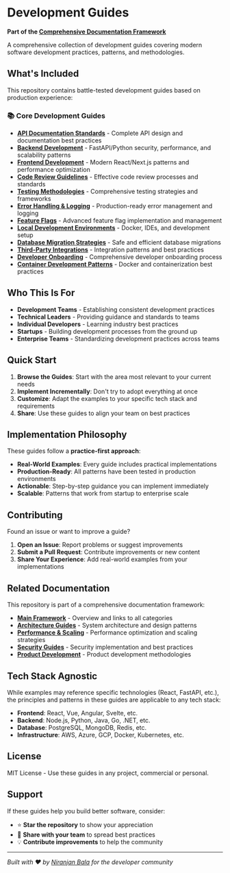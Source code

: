 # Development Guides

**Part of the [Comprehensive Documentation Framework](https://github.com/niranjanbala/fullstack-template)**

A comprehensive collection of development guides covering modern software development practices, patterns, and methodologies.

## What's Included

This repository contains battle-tested development guides based on production experience:

### 📚 Core Development Guides

- **[API Documentation Standards](./api-documentation-standards.md)** - Complete API design and documentation best practices
- **[Backend Development](./backend-development.md)** - FastAPI/Python security, performance, and scalability patterns
- **[Frontend Development](./frontend-development.md)** - Modern React/Next.js patterns and performance optimization
- **[Code Review Guidelines](./code-review-guidelines.md)** - Effective code review processes and standards
- **[Testing Methodologies](./testing-methodologies.md)** - Comprehensive testing strategies and frameworks
- **[Error Handling & Logging](./error-handling-logging.md)** - Production-ready error management and logging
- **[Feature Flags](./feature-flags.md)** - Advanced feature flag implementation and management
- **[Local Development Environments](./local-development-environments.md)** - Docker, IDEs, and development setup
- **[Database Migration Strategies](./database-migration-strategies.md)** - Safe and efficient database migrations
- **[Third-Party Integrations](./third-party-integrations.md)** - Integration patterns and best practices
- **[Developer Onboarding](./developer-onboarding.md)** - Comprehensive developer onboarding process
- **[Container Development Patterns](./container-development-patterns.md)** - Docker and containerization best practices

## Who This Is For

- **Development Teams** - Establishing consistent development practices
- **Technical Leaders** - Providing guidance and standards to teams
- **Individual Developers** - Learning industry best practices
- **Startups** - Building development processes from the ground up
- **Enterprise Teams** - Standardizing development practices across teams

## Quick Start

1. **Browse the Guides**: Start with the area most relevant to your current needs
2. **Implement Incrementally**: Don't try to adopt everything at once
3. **Customize**: Adapt the examples to your specific tech stack and requirements
4. **Share**: Use these guides to align your team on best practices

## Implementation Philosophy

These guides follow a **practice-first approach**:
- **Real-World Examples**: Every guide includes practical implementations
- **Production-Ready**: All patterns have been tested in production environments
- **Actionable**: Step-by-step guidance you can implement immediately
- **Scalable**: Patterns that work from startup to enterprise scale

## Contributing

Found an issue or want to improve a guide?

1. **Open an Issue**: Report problems or suggest improvements
2. **Submit a Pull Request**: Contribute improvements or new content
3. **Share Your Experience**: Add real-world examples from your implementations

## Related Documentation

This repository is part of a comprehensive documentation framework:

- **[Main Framework](https://github.com/niranjanbala/fullstack-template)** - Overview and links to all categories
- **[Architecture Guides](https://github.com/niranjanbala/architecture-guides)** - System architecture and design patterns
- **[Performance & Scaling](https://github.com/niranjanbala/performance-scaling)** - Performance optimization and scaling strategies
- **[Security Guides](https://github.com/niranjanbala/security-guides)** - Security implementation and best practices
- **[Product Development](https://github.com/niranjanbala/product-development)** - Product development methodologies

## Tech Stack Agnostic

While examples may reference specific technologies (React, FastAPI, etc.), the principles and patterns in these guides are applicable to any tech stack:

- **Frontend**: React, Vue, Angular, Svelte, etc.
- **Backend**: Node.js, Python, Java, Go, .NET, etc.
- **Database**: PostgreSQL, MongoDB, Redis, etc.
- **Infrastructure**: AWS, Azure, GCP, Docker, Kubernetes, etc.

## License

MIT License - Use these guides in any project, commercial or personal.

## Support

If these guides help you build better software, consider:
- ⭐ **Star the repository** to show your appreciation
- 🤝 **Share with your team** to spread best practices
- 💡 **Contribute improvements** to help the community

---

*Built with ❤️ by [Niranjan Bala](https://github.com/niranjanbala) for the developer community* 